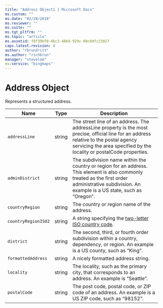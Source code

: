 ```yaml
---
title: "Address Object1 | Microsoft Docs"
ms.custom: ""
ms.date: "02/28/2018"
ms.reviewer: ""
ms.suite: ""
ms.tgt_pltfrm: ""
ms.topic: "article"
ms.assetid: f8f39bf0-4bc3-486d-929c-00cb9fc23827
caps.latest.revision: 4
author: "rbrundritt"
ms.author: "richbrun"
manager: "stevelom"
ms:service: "bingmaps"
---
```

# Address Object
Represents a structured address.

Name               | Type       | Description
------------------ | ---------- | --------------------------------
`addressLine`        | string     | The street line of an address. The addressLine property is the most precise, official line for an address relative to the postal agency servicing the area specified by the locality or postalCode properties.
`adminDistrict`      | string	    | The subdivision name within the country or region for an address. This element is also commonly treated as the first order administrative subdivision. An example is a US state, such as “Oregon”.
`countryRegion`      | string     | The country or region name of the address.
`countryRegionISO2`  | string     | A string specifying the [two-letter ISO country code](https://en.wikipedia.org/wiki/ISO_3166-1_alpha-2).
`district`           | string     | The second, third, or fourth order subdivision within a country, dependency, or region. An example is a US county, such as “King”.
`formattedAddress` | string | A nicely formatted address string.
`locality`           | string     | The locality, such as the primary city, that corresponds to an address. An example is “Seattle”.
`postalCode`         | string     | The post code, postal code, or ZIP code of an address. An example is a US ZIP code, such as “98152”.
